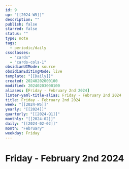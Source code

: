 ```yaml
---
id: 9
up: "[[2024-W5]]"
description: ""
publish: false
starred: false
status: ""
type: note
tags:
  - periodic/daily
cssclasses:
  - "cards"
  - "cards-cols-1"
obsidianUIMode: source
obsidianEditingMode: live
template: "[[Daily]]"
created: 20240202000100
modified: 20240203000100
aliases: [Friday - February 2nd 2024]
linter-yaml-title-alias: Friday - February 2nd 2024
title: Friday - February 2nd 2024
week: "[[2024-W5]]"
yearly: "[[2024]]"
quarterly: "[[2024-Q1]]"
monthly: "[[2024-02]]"
daily: "[[2024-02-02]]"
month: "February"
weekday: Friday
---
```


# Friday - February 2nd 2024
